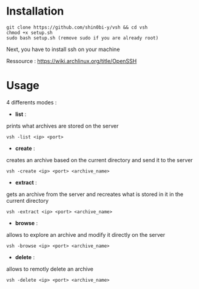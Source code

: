 # Installation
 
```
git clone https://github.com/shin0bi-y/vsh && cd vsh
chmod +x setup.sh
sudo bash setup.sh (remove sudo if you are already root)
```

Next, you have to install ssh on your machine

Ressource : 
https://wiki.archlinux.org/title/OpenSSH

# Usage

4 differents modes :

- **list** : 

prints what archives are stored on the server

```vsh -list <ip> <port>```


- **create** : 

creates an archive based on the current directory and send it to the server

```vsh -create <ip> <port> <archive_name>```


- **extract** : 

gets an archive from the server and recreates what is stored in it in the current directory

```vsh -extract <ip> <port> <archive_name>```


- **browse** : 

allows to explore an archive and modify it directly on the server

```vsh -browse <ip> <port> <archive_name>```
 
- **delete** : 

allows to remotly delete an archive

```vsh -delete <ip> <port> <archive_name>```
